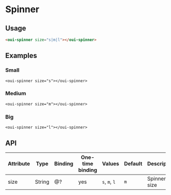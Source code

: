 # Spinner

<component-status cx-design="partial" ux="rc"></component-status>

## Usage

```html
<oui-spinner size="s|m|l"></oui-spinner>
```

## Examples

### Small
```html:preview
<oui-spinner size="s"></oui-spinner>
```

### Medium
```html:preview
<oui-spinner size="m"></oui-spinner>
```

### Big
```html:preview
<oui-spinner size="l"></oui-spinner>
```

## API

| Attribute       | Type            | Binding | One-time binding | Values              | Default             | Description         |
| ----            | ----            | ----    | ----             | ----                | ----                | ----                |
| size            | String          | @?      | yes              | `s`, `m`, `l`       | `m`                 | Spinner size        |
